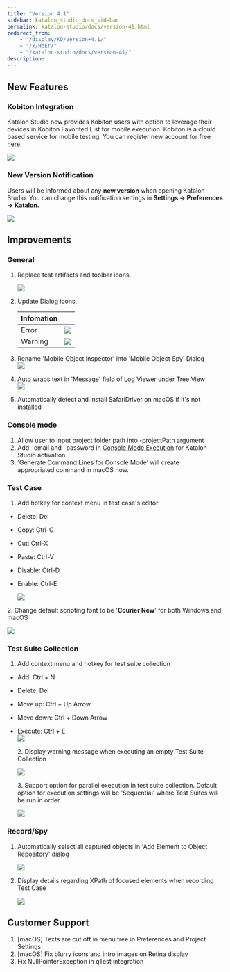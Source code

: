 ```yaml
---
title: "Version 4.1" 
sidebar: katalon_studio_docs_sidebar
permalink: katalon-studio/docs/version-41.html 
redirect_from:
    - "/display/KD/Version+4.1/"
    - "/x/HoEr/"
    - "/katalon-studio/docs/version-41/"
description: 
---
```

New Features
------------

### Kobiton Integration

Katalon Studio now provides Kobiton users with option to leverage their devices in Kobiton Favorited List for mobile execution. Kobiton is a clould based service for mobile testing. You can register new account for free [here](https://portal-test.kobiton.com/login).

![](../../images/katalon-studio/docs/version-41/image2016-10-3-153A483A30.png)

### New Version Notification

Users will be informed about any **new version** when opening Katalon Studio. You can change this notification settings in **Settings -> Preferences -> Katalon.**

![](../../images/katalon-studio/docs/version-41/image2016-10-3-153A393A56.png)

Improvements
------------

### General

1.  Replace test artifacts and toolbar icons.
    
    ![](../../images/katalon-studio/docs/version-41/image2016-10-3-153A553A41.png)  
      
    
2.  Update Dialog icons.
    
    | Infomation |  |
    | --- | --- |
    | Error | ![](../../images/katalon-studio/docs/version-41/image2016-10-3-153A593A52.png) |
    | Warning | ![](../../images/katalon-studio/docs/version-41/image2016-10-3-163A03A53.png) |
    
3.  Rename 'Mobile Object Inspector' into 'Mobile Object Spy' Dialog  
    ![](../../images/katalon-studio/docs/version-41/image2016-10-3-113A353A10.png)  
      
    
4.  Auto wraps text in 'Message' field of Log Viewer under Tree View  
    ![](../../images/katalon-studio/docs/version-41/image2016-10-3-143A133A26.png)  
      
    
5.  Automatically detect and install SafariDriver on macOS if it's not installed

### Console mode

1.  Allow user to input project folder path into -projectPath argument
2.  Add –email and –password in [Console Mode Execution](/display/KD/Console+Mode+Execution) for Katalon Studio activation
3.  'Generate Command Lines for Console Mode' will create appropriated command in macOS now.

### Test Case

1.  Add hotkey for context menu in test case's editor

*   Delete: Del
*   Copy: Ctrl-C
*   Cut: Ctrl-X
*   Paste: Ctrl-V
*   Disable: Ctrl-D
*   Enable: Ctrl-E  
      
    ![](../../images/katalon-studio/docs/version-41/image2016-10-3-123A403A8.png)

2\. Change default scripting font to be '**Courier New**' for both Windows and macOS

![](../../images/katalon-studio/docs/version-41/image2016-10-2-163A453A23.png)

### Test Suite Collection

1.  Add context menu and hotkey for test suite collection

*   Add: Ctrl + N
*   Delete: Del
*   Move up: Ctrl + Up Arrow
*   Move down: Ctrl + Down Arrow
*   Execute: Ctrl + E  
    ![](../../images/katalon-studio/docs/version-41/image2016-10-3-123A403A34.png)  
      
    2\. Display warning message when executing an empty Test Suite Collection  
      
    ![](../../images/katalon-studio/docs/version-41/image2016-10-3-173A83A45.png)  
      
    3\. Support option for parallel execution in test suite collection. Default option for execution settings will be 'Sequential' where Test Suites will be run in order.  
      
    ![](../../images/katalon-studio/docs/version-41/image2016-10-3-143A143A23.png)

### Record/Spy

1.  Automatically select all captured objects in 'Add Element to Object Repository' dialog  
      
    ![](../../images/katalon-studio/docs/version-41/image2016-10-3-133A133A38.png)  
      
    
2.  Display details regarding XPath of focused elements when recording Test Case  
      
    ![](../../images/katalon-studio/docs/version-41/image2016-10-3-123A423A55.png)

Customer Support
----------------

1.  \[macOS\] Texts are cut off in menu tree in Preferences and Project Settings
2.  \[macOS\] Fix blurry icons and intro images on Retina display
3.  Fix NullPointerException in qTest integration